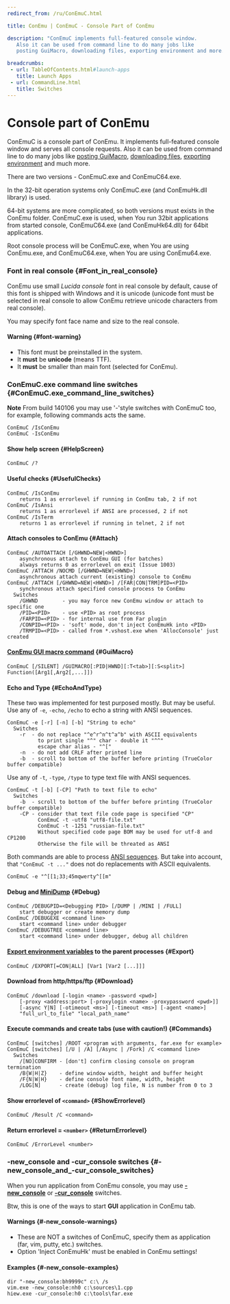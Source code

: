 ```yaml
---
redirect_from: /ru/ConEmuC.html

title: ConEmu | ConEmuC - Console Part of ConEmu

description: "ConEmuC implements full-featured console window.
   Also it can be used from command line to do many jobs like
   posting GuiMacro, downloading files, exporting environment and more."

breadcrumbs:
 - url: TableOfContents.html#launch-apps
   title: Launch Apps
 - url: CommandLine.html
   title: Switches
---
```


<!-- Content starts -->

# Console part of ConEmu


ConEmuC is a console part of ConEmu.
It implements full-featured console window and serves all console requests.
Also it can be used from command line to do many jobs like
[posting GuiMacro](#GuiMacro), [downloading files](#Download),
[exporting environment](#Export) and much more.



There are two versions - ConEmuC.exe and ConEmuC64.exe.



In the 32-bit operation systems only ConEmuC.exe (and ConEmuHk.dll library) is used.



64-bit systems are more complicated, so both versions must exists in the ConEmu folder. ConEmuC.exe is used, when You run 32bit applications from started console, ConEmuC64.exe (and ConEmuHk64.dll) for 64bit applications.



Root console process will be ConEmuC.exe, when You are using ConEmu.exe, and ConEmuC64.exe, when You are using ConEmu64.exe.





### Font in real console  {#Font_in_real_console}


ConEmu use small *Lucida console* font in real console by default, cause of this font is shipped with Windows and it is unicode (unicode font must be selected in real console to allow ConEmu retrieve unicode characters from real console).


You may specify font face name and size to the real console.


#### Warning  {#font-warning}

* This font must be preinstalled in the system.
* It **must** be **unicode** (means TTF).
* It **must** be smaller than main font (selected for ConEmu).



### ConEmuC.exe command line switches  {#ConEmuC.exe_command_line_switches}



**Note** From build 140106 you may use '-'style switches with ConEmuC too, for example, following commands acts the same.

~~~
ConEmuC /IsConEmu
ConEmuC -IsConEmu
~~~



#### Show help screen  {#HelpScreen}

~~~
ConEmuC /?
~~~



#### Useful checks  {#UsefulChecks}

~~~
ConEmuC /IsConEmu
    returns 1 as errorlevel if running in ConEmu tab, 2 if not
ConEmuC /IsAnsi
    returns 1 as errorlevel if ANSI are processed, 2 if not
ConEmuC /IsTerm
    returns 1 as errorlevel if running in telnet, 2 if not
~~~



#### Attach consoles to ConEmu  {#Attach}

~~~
ConEmuC /AUTOATTACH [/GHWND=NEW|<HWND>]
    asynchronous attach to ConEmu GUI (for batches)
    always returns 0 as errorlevel on exit (Issue 1003)
ConEmuC /ATTACH /NOCMD [/GHWND=NEW|<HWND>]
    asynchronous attach current (existing) console to ConEmu
ConEmuC /ATTACH [/GHWND=NEW|<HWND>] /[FAR|CON|TRM]PID=<PID>
    synchronous attach specified console process to ConEmu
  Switches
    /GHWND        - you may force new ConEmu window or attach to specific one
    /PID=<PID>    - use <PID> as root process
    /FARPID=<PID> - for internal use from Far plugin
    /CONPID=<PID> - 'soft' mode, don't inject ConEmuHk into <PID>
    /TRMPID=<PID> - called from *.vshost.exe when 'AllocConsole' just created
~~~



#### [ConEmu GUI macro command](GuiMacro.html)  {#GuiMacro}

~~~
ConEmuC [/SILENT] /GUIMACRO[:PID|HWND][:T<tab>][:S<split>] Function([Arg1[,Arg2[,...]])
~~~



#### Echo and Type  {#EchoAndType}


These two was implemented for test purposed mostly. But may be useful.
Use any of `-e`, `-echo`, `/echo` to echo a string with ANSI sequences.

~~~
ConEmuC -e [-r] [-n] [-b] "String to echo"
  Switches
    -r  - do not replace "^e^r^n^t^a^b" with ASCII equivalents
          to print single "^" char - double it "^^"
          escape char alias - "^["
    -n  - do not add CRLF after printed line
    -b  - scroll to bottom of the buffer before printing (TrueColor buffer compatible)
~~~

Use any of `-t`, `-type`, `/type` to type text file with ANSI sequences.

~~~
ConEmuC -t [-b] [-CP] "Path to text file to echo"
  Switches
    -b  - scroll to bottom of the buffer before printing (TrueColor buffer compatible)
    -CP - consider that text file code page is specified "CP"
          ConEmuC -t -utf8 "utf8-file.txt"
          ConEmuC -t -1251 "russian-file.txt"
          Without specified code page BOM may be used for utf-8 and CP1200
          Otherwise the file will be threated as ANSI
~~~

Both commands are able to process [ANSI sequences](AnsiEscapeCodes.html). But take into account, that `"ConEmuC -t ..."` does not do replacements with ASCII equivalents.

~~~
ConEmuC -e "^[[1;33;45mqwerty^[[m"
~~~



#### Debug and [MiniDump](MemoryDump.html)  {#Debug}

~~~
ConEmuC /DEBUGPID=<Debugging PID> [/DUMP | /MINI | /FULL]
    start debugger or create memory dump
ConEmuC /DEBUGEXE <command line>
    start <command line> under debugger
ConEmuC /DEBUGTREE <command line>
    start <command line> under debugger, debug all children
~~~



#### [Export environment variables](ConEmuEnvironment.html#Export_variables) to the parent processes  {#Export}

~~~
ConEmuC /EXPORT[=CON|ALL] [Var1 [Var2 [...]]]
~~~



#### Download from http/https/ftp  {#Download}

~~~
ConEmuC /download [-login <name> -password <pwd>]
    [-proxy <address:port> [-proxylogin <name> -proxypassword <pwd>]]
    [-async Y|N] [-otimeout <ms>] [-timeout <ms>] [-agent <name>]
    "full_url_to_file" "local_path_name"
~~~



#### Execute commands and create tabs (use with caution!)  {#Commands}

~~~
ConEmuC [switches] /ROOT <program with arguments, far.exe for example>
ConEmuC [switches] [/U | /A] [/Async | /Fork] /C <command line>
  Switches
    /[NO]CONFIRM - [don't] confirm closing console on program termination
    /B{W|H|Z}    - define window width, height and buffer height
    /F{N|W|H}    - define console font name, width, height
    /LOG[N]      - create (debug) log file, N is number from 0 to 3
~~~



#### Show errorlevel of `<command>`  {#ShowErrorlevel}

~~~
ConEmuC /Result /C <command>
~~~



#### Return errorlevel = `<number>`  {#ReturnErrorlevel}

~~~
ConEmuC /ErrorLevel <number>
~~~



### -new_console and -cur_console switches  {#-new_console_and_-cur_console_switches}

When you run application from ConEmu console, you may use **[-new_console](NewConsole.html)** or **[-cur_console](NewConsole.html)** switches.


Btw, this is one of the ways to start **GUI** application in ConEmu tab.

#### Warnings  {#-new_console-warnings}

* These are NOT a switches of ConEmuC, specify them as application (far, vim, putty, etc.) switches.
* Option 'Inject ConEmuHk' must be enabled in ConEmu settings!


#### Examples  {#-new_console-examples}

~~~
dir "-new_console:bh9999c" c:\ /s
vim.exe -new_console:nh0 c:\sources\1.cpp
hiew.exe -cur_console:h0 c:\tools\far.exe
~~~
